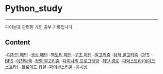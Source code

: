# Python_study
------------------

파이썬과 관련된 개인 공부 기록입니다. 

## Content

-[디자인 패턴]()
  -[생성 패턴]()
    -[팩토리 패턴]()
  -[구조 패턴]()
-[알고리즘]()
  -[탐색 알고리즘]()
    -[DFS]()
    -[BFS]()
    -[이진탐색]()
  -[정렬 알고리즘]()
  -[다이나믹 프로그래밍]()
  -[최단 경로]()
    -[다익스트라(데이크스트라)]()
    -[플로이드 워셜]()
-[파이썬스러움]()
-[동시성]()


